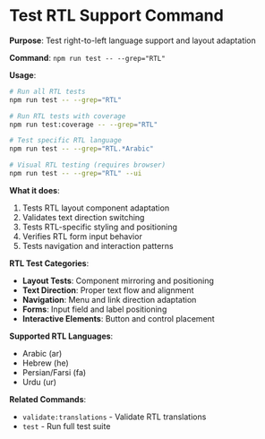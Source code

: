 # Test RTL Support Command

**Purpose**: Test right-to-left language support and layout adaptation

**Command**: `npm run test -- --grep="RTL"`

**Usage**:
```bash
# Run all RTL tests
npm run test -- --grep="RTL"

# Run RTL tests with coverage
npm run test:coverage -- --grep="RTL"

# Test specific RTL language
npm run test -- --grep="RTL.*Arabic"

# Visual RTL testing (requires browser)
npm run test -- --grep="RTL" --ui
```

**What it does**:
1. Tests RTL layout component adaptation
2. Validates text direction switching
3. Tests RTL-specific styling and positioning
4. Verifies RTL form input behavior
5. Tests navigation and interaction patterns

**RTL Test Categories**:
- **Layout Tests**: Component mirroring and positioning
- **Text Direction**: Proper text flow and alignment
- **Navigation**: Menu and link direction adaptation
- **Forms**: Input field and label positioning
- **Interactive Elements**: Button and control placement

**Supported RTL Languages**:
- Arabic (ar)
- Hebrew (he)  
- Persian/Farsi (fa)
- Urdu (ur)

**Related Commands**:
- `validate:translations` - Validate RTL translations
- `test` - Run full test suite